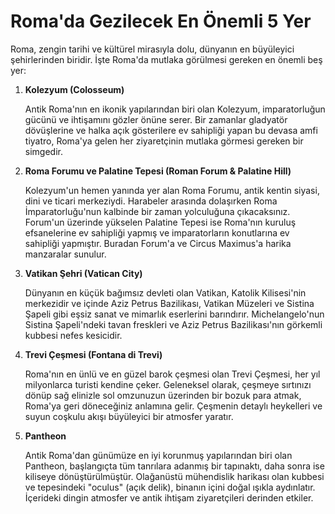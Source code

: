 # Roma'da Gezilecek En Önemli 5 Yer

Roma, zengin tarihi ve kültürel mirasıyla dolu, dünyanın en büyüleyici şehirlerinden biridir. İşte Roma'da mutlaka görülmesi gereken en önemli beş yer:

1.  **Kolezyum (Colosseum)**

    Antik Roma'nın en ikonik yapılarından biri olan Kolezyum, imparatorluğun gücünü ve ihtişamını gözler önüne serer. Bir zamanlar gladyatör dövüşlerine ve halka açık gösterilere ev sahipliği yapan bu devasa amfi tiyatro, Roma'ya gelen her ziyaretçinin mutlaka görmesi gereken bir simgedir.

2.  **Roma Forumu ve Palatine Tepesi (Roman Forum & Palatine Hill)**

    Kolezyum'un hemen yanında yer alan Roma Forumu, antik kentin siyasi, dini ve ticari merkeziydi. Harabeler arasında dolaşırken Roma İmparatorluğu'nun kalbinde bir zaman yolculuğuna çıkacaksınız. Forum'un üzerinde yükselen Palatine Tepesi ise Roma'nın kuruluş efsanelerine ev sahipliği yapmış ve imparatorların konutlarına ev sahipliği yapmıştır. Buradan Forum'a ve Circus Maximus'a harika manzaralar sunulur.

3.  **Vatikan Şehri (Vatican City)**

    Dünyanın en küçük bağımsız devleti olan Vatikan, Katolik Kilisesi'nin merkezidir ve içinde Aziz Petrus Bazilikası, Vatikan Müzeleri ve Sistina Şapeli gibi eşsiz sanat ve mimarlık eserlerini barındırır. Michelangelo'nun Sistina Şapeli'ndeki tavan freskleri ve Aziz Petrus Bazilikası'nın görkemli kubbesi nefes kesicidir.

4.  **Trevi Çeşmesi (Fontana di Trevi)**

    Roma'nın en ünlü ve en güzel barok çeşmesi olan Trevi Çeşmesi, her yıl milyonlarca turisti kendine çeker. Geleneksel olarak, çeşmeye sırtınızı dönüp sağ elinizle sol omzunuzun üzerinden bir bozuk para atmak, Roma'ya geri döneceğiniz anlamına gelir. Çeşmenin detaylı heykelleri ve suyun coşkulu akışı büyüleyici bir atmosfer yaratır.

5.  **Pantheon**

    Antik Roma'dan günümüze en iyi korunmuş yapılarından biri olan Pantheon, başlangıçta tüm tanrılara adanmış bir tapınaktı, daha sonra ise kiliseye dönüştürülmüştür. Olağanüstü mühendislik harikası olan kubbesi ve tepesindeki "oculus" (açık delik), binanın içini doğal ışıkla aydınlatır. İçerideki dingin atmosfer ve antik ihtişam ziyaretçileri derinden etkiler.